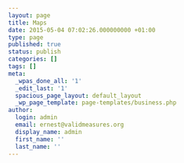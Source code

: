 ```yaml
---
layout: page
title: Maps
date: 2015-05-04 07:02:26.000000000 +01:00
type: page
published: true
status: publish
categories: []
tags: []
meta:
  _wpas_done_all: '1'
  _edit_last: '1'
  spacious_page_layout: default_layout
  _wp_page_template: page-templates/business.php
author:
  login: admin
  email: ernest@validmeasures.org
  display_name: admin
  first_name: ''
  last_name: ''
---
```


